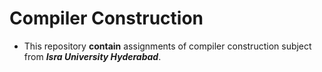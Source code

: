 # Compiler Construction
* This repository **contain** assignments of compiler construction subject from ___Isra University Hyderabad___.
